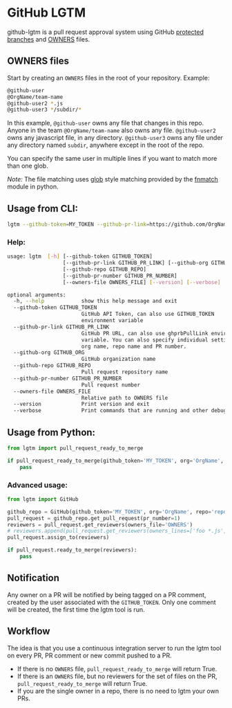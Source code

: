 # GitHub LGTM

github-lgtm is a pull request approval system using GitHub
[protected branches](https://help.github.com/articles/about-protected-branches/)
and [OWNERS](https://www.chromium.org/developers/owners-files) files.

## OWNERS files

Start by creating an `OWNERS` files in the root of your repository. Example:

```bash
@github-user
@OrgName/team-name
@github-user2 *.js
@github-user3 */subdir/*
```

In this example, `@github-user` owns any file that changes in this repo. Anyone in the team
`@OrgName/team-name` also owns any file. `@github-user2 ` owns any javascript file, in any
directory. `@github-user3` owns any file under any directory named `subdir`, anywhere except in
the root of the repo.

You can specify the same user in multiple lines if you want to match more than one glob.

*Note:* The file matching uses [glob](https://en.wikipedia.org/wiki/Glob_(programming))
style matching provided by the
[fnmatch](https://docs.python.org/2/library/fnmatch.html#fnmatch.fnmatch) module in python.


## Usage from CLI:

```bash
lgtm --github-token=MY_TOKEN --github-pr-link=https://github.com/OrgName/repo-name/pull/1
```

### Help:

```bash
usage: lgtm  [-h] [--github-token GITHUB_TOKEN]
                  [--github-pr-link GITHUB_PR_LINK] [--github-org GITHUB_ORG]
                  [--github-repo GITHUB_REPO]
                  [--github-pr-number GITHUB_PR_NUMBER]
                  [--owners-file OWNERS_FILE] [--version] [--verbose]

optional arguments:
  -h, --help            show this help message and exit
  --github-token GITHUB_TOKEN
                        GitHub API Token, can also use GITHUB_TOKEN
                        environment variable
  --github-pr-link GITHUB_PR_LINK
                        GitHub PR URL, can also use ghprbPullLink environment
                        variable. You can also specify individual settings for
                        org name, repo name and PR number.
  --github-org GITHUB_ORG
                        GitHub organization name
  --github-repo GITHUB_REPO
                        Pull request repository name
  --github-pr-number GITHUB_PR_NUMBER
                        Pull request number
  --owners-file OWNERS_FILE
                        Relative path to OWNERS file
  --version             Print version and exit
  --verbose             Print commands that are running and other debug info
```

## Usage from Python:

```python
from lgtm import pull_request_ready_to_merge

if pull_request_ready_to_merge(github_token='MY_TOKEN', org='OrgName', repo='repo-name', pr_number=1):
    pass
```

### Advanced usage:

```python
from lgtm import GitHub

github_repo = GitHub(github_token='MY_TOKEN', org='OrgName', repo='repo-name')
pull_request = github_repo.get_pull_request(pr_number=1)
reviewers = pull_request.get_reviewers(owners_file='OWNERS')
# reviewers.append(pull_request.get_reviewers(owners_lines=['foo *.js', ]))  # append more
pull_request.assign_to(reviewers)

if pull_request.ready_to_merge(reviewers):
    pass
```


## Notification

Any owner on a PR will be notified by being tagged on a PR comment, created by the user associated
with the `GITHUB_TOKEN`. Only one comment will be created, the first time the lgtm tool is run.


## Workflow

The idea is that you use a continuous integration server to run the lgtm tool on every PR, PR
comment or new commit pushed to a PR.

- If there is no `OWNERS` file, `pull_request_ready_to_merge` will return True.
- If there is an `OWNERS` file, but no reviewers for the set of files on the PR, `pull_request_ready_to_merge` will return True.
- If you are the single owner in a repo, there is no need to lgtm your own PRs.
